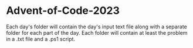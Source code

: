 # Advent-of-Code-2023

Each day's folder will contain the day's input text file along with a separate folder for each part of the day. Each folder will contain at least
the problem in a .txt file and a .ps1 script.

